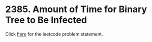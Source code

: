 # 2385. Amount of Time for Binary Tree to Be Infected

Click [here](https://leetcode.com/problems/amount-of-time-for-binary-tree-to-be-infected/) for the leetcode problem statement.
